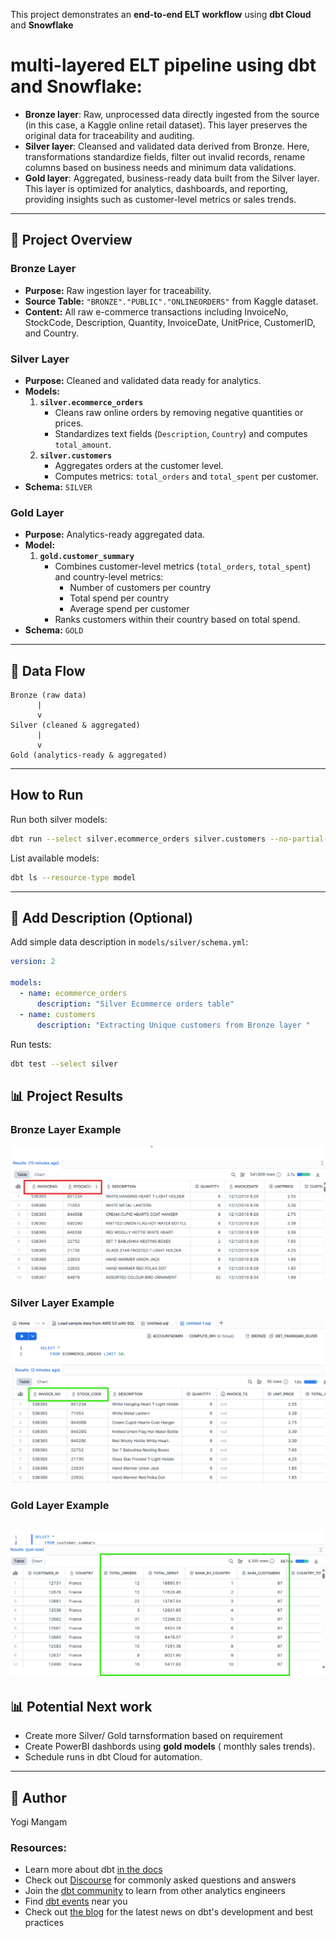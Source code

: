 This project demonstrates an **end-to-end ELT workflow** using **dbt Cloud** and **Snowflake**
# multi-layered ELT pipeline using dbt and Snowflake:

- **Bronze layer**: Raw, unprocessed data directly ingested from the source (in this case, a Kaggle online retail dataset). This layer preserves the original data for traceability and auditing.  
- **Silver layer**: Cleansed and validated data derived from Bronze. Here, transformations standardize fields, filter out invalid records, rename columns based on business needs and minimum data validations.  
- **Gold layer**: Aggregated, business-ready data built from the Silver layer. This layer is optimized for analytics, dashboards, and reporting, providing insights such as customer-level metrics or sales trends.
---

## 📂 Project Overview

### Bronze Layer
- **Purpose:** Raw ingestion layer for traceability.
- **Source Table:** `"BRONZE"."PUBLIC"."ONLINEORDERS"` from Kaggle dataset.
- **Content:** All raw e-commerce transactions including InvoiceNo, StockCode, Description, Quantity, InvoiceDate, UnitPrice, CustomerID, and Country.

### Silver Layer
- **Purpose:** Cleaned and validated data ready for analytics.
- **Models:**
  1. **`silver.ecommerce_orders`**
     - Cleans raw online orders by removing negative quantities or prices.
     - Standardizes text fields (`Description`, `Country`) and computes `total_amount`.
  2. **`silver.customers`**
     - Aggregates orders at the customer level.
     - Computes metrics: `total_orders` and `total_spent` per customer.
- **Schema:** `SILVER`

### Gold Layer
- **Purpose:** Analytics-ready aggregated data.
- **Model:**
  1. **`gold.customer_summary`**
     - Combines customer-level metrics (`total_orders`, `total_spent`) and country-level metrics:
       - Number of customers per country
       - Total spend per country
       - Average spend per customer
     - Ranks customers within their country based on total spend.
- **Schema:** `GOLD`

---

## 🔗 Data Flow

```
Bronze (raw data)
      |
      v
Silver (cleaned & aggregated)
      |
      v
Gold (analytics-ready & aggregated)
```

---
##  How to Run

Run both silver models:

```bash
dbt run --select silver.ecommerce_orders silver.customers --no-partial-parse
```

List available models:

```bash
dbt ls --resource-type model
```

---

## 🧪 Add Description  (Optional)

Add simple data description in `models/silver/schema.yml`:

```yaml
version: 2

models:
  - name: ecommerce_orders
      description: "Silver Ecommerce orders table"
  - name: customers
      description: "Extracting Unique customers from Bronze layer "
```

Run tests:

```bash
dbt test --select silver
```
## 📊 Project Results

### Bronze Layer Example
![Bronze Layer](docs/Bronze(ASIS).png)

### Silver Layer Example
![Silver Layer Transformation](docs/SilverLevelTransformation.png)

### Gold Layer Example
![Gold Level Transformation](docs/GoldLevelTransformation.png)
---

## 📊 Potential Next work

- Create more Silver/ Gold tarnsformation based on requirement 
- Create PowerBI dashbords using **gold models** ( monthly sales trends).
- Schedule runs in dbt Cloud for automation.

---

## 👤 Author
Yogi Mangam

### Resources:
- Learn more about dbt [in the docs](https://docs.getdbt.com/docs/introduction)
- Check out [Discourse](https://discourse.getdbt.com/) for commonly asked questions and answers
- Join the [dbt community](https://getdbt.com/community) to learn from other analytics engineers
- Find [dbt events](https://events.getdbt.com) near you
- Check out [the blog](https://blog.getdbt.com/) for the latest news on dbt's development and best practices
